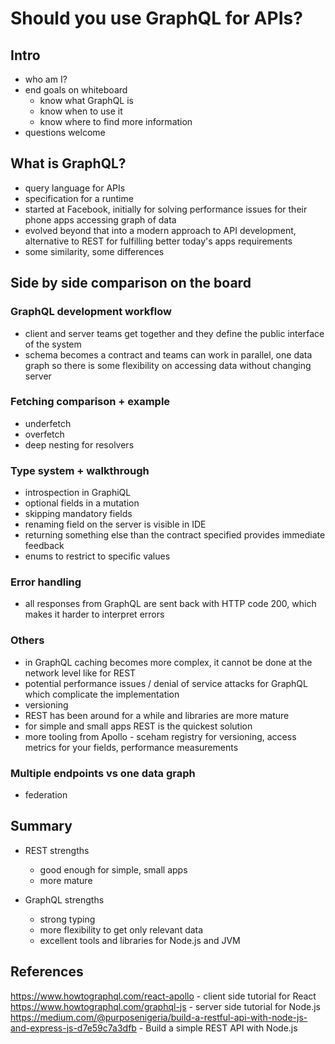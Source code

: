 # Should you use GraphQL for APIs?

## Intro
- who am I?
- end goals on whiteboard
    - know what GraphQL is
    - know when to use it
    - know where to find more information 
- questions welcome

## What is GraphQL?
- query language for APIs
- specification for a runtime
- started at Facebook, initially for solving performance issues for their phone apps accessing graph of data 
- evolved beyond that into a modern approach to API development, alternative to REST for fulfilling better today's apps requirements
- some similarity, some differences

## Side by side comparison on the board

### GraphQL development workflow
- client and server teams get together and they define the public interface of the system
- schema becomes a contract and teams can work in parallel, one data graph so there is some flexibility on accessing data without changing server

### Fetching comparison + example
- underfetch
- overfetch
- deep nesting for resolvers

### Type system + walkthrough
- introspection in GraphiQL
- optional fields in a mutation
- skipping mandatory fields
- renaming field on the server is visible in IDE
- returning something else than the contract specified provides immediate feedback
- enums to restrict to specific values

### Error handling
- all responses from GraphQL are sent back with HTTP code 200, which makes it harder to interpret errors

### Others
- in GraphQL caching becomes more complex, it cannot be done at the network level like for REST 
- potential performance issues / denial of service attacks for GraphQL which complicate the implementation 
- versioning 
- REST has been around for a while and libraries are more mature
- for simple and small apps REST is the quickest solution
- more tooling from Apollo - sceham registry for versioning, access metrics for your fields, performance measurements 

### Multiple endpoints vs one data graph
- federation

## Summary
- REST strengths
    - good enough for simple, small apps
    - more mature
    
- GraphQL strengths
    - strong typing
    - more flexibility to get only relevant data
    - excellent tools and libraries for Node.js and JVM

## References
https://www.howtographql.com/react-apollo - client side tutorial for React
https://www.howtographql.com/graphql-js - server side tutorial for Node.js
https://medium.com/@purposenigeria/build-a-restful-api-with-node-js-and-express-js-d7e59c7a3dfb - Build a simple REST API with Node.js


